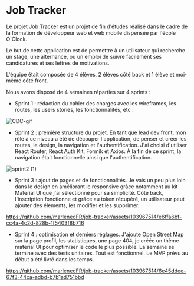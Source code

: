 # Job Tracker

Le projet Job Tracker est un projet de fin d'études réalisé dans le cadre de la formation de développeur web et web mobile dispensée par l'école O'Clock.

Le but de cette application est de permettre à un utilisateur qui recherche un stage, une alternance, ou un emploi de suivre facilement ses candidatures et ses lettres de motivations.

L'équipe était composée de 4 élèves, 2 élèves côté back et 1 élève et moi-même côté front.

Nous avons disposé de 4 semaines réparties sur 4 sprints :

- Sprint 1 : rédaction du cahier des charges avec les wireframes, les routes, les users stories, les fonctionnalités, etc :

![CDC-gif](https://user-images.githubusercontent.com/103967514/236640381-728ecb71-5ad0-4010-ab95-e5c58ff0ab8c.gif)

- Sprint 2 : première structure du projet. En tant que lead dev front, mon rôle à ce niveau a été de découper l'application, de penser et créer les routes, le design, la navigation et l'authentification. J'ai choisi d'utiliser React Router, React Auth Kit, Formik et Axios. À la fin de ce sprint, la navigation était fonctionnelle ainsi que l'authentification.

![sprint2 (1)](https://github.com/marlenedFR/Job-Tracker/assets/103967514/1a7ca001-5e20-4d63-92ec-8d80568fd987)

- Sprint 3 : ajout de pages et de fonctionnalités. Je vais un peu plus loin dans le design en améliorant le responsive grâce notamment au kit Material UI que j'ai sélectionné pour sa simplicité. Côté back, l'inscription fonctionne et grâce au token récupéré, un utilisateur peut ajouter des élements, les modifier et les supprimer.

https://github.com/marlenedFR/job-tracker/assets/103967514/e6ffa6bf-cc4a-4c2d-828b-1f5403f8b716

- Sprint 4 : optimisation et derniers réglages. J'ajoute Open Street Map sur la page profil, les statistiques, une page 404, je créée un thème material UI pour optimiser le code le plus possible. La semaine se termine avec des tests unitaires. Tout est fonctionnel. Le MVP prévu au début a été livré dans les temps. 

https://github.com/marlenedFR/job-tracker/assets/103967514/6e45ddee-67f3-44ca-adbd-b7b1ad751bbd

